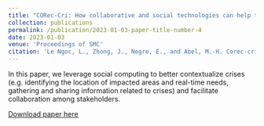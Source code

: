 ```yaml
---
title: "CORec-Cri: How collaborative and social technologies can help to contextualize crises?"
collection: publications
permalink: /publication/2023-01-03-paper-title-number-4
date: 2023-01-03
venue: 'Proceedings of SMC'
citation: 'Le Ngoc, L., Zhong, J., Negre, E., and Abel, M.-H. Corec-cri: How collaborative and social technologies can help to contextualize crises? To appear in SMC 2023.'
---
```

In this paper, we leverage social computing to better contextualize crises (e.g. identifying the location of impacted areas and real-time needs, gathering and sharing information related to crises) and facilitate collaboration among stakeholders.

[Download paper here](https://ieeesmc2023.org/)


